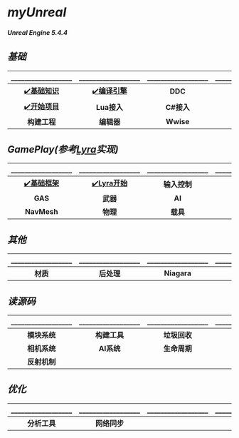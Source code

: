 # **_myUnreal_**

#### **_Unreal Engine 5.4.4_**

## **_基础_**
|__________________|__________________|__________________|__________________|__________________|
|:--------:|:------:|:--------:|:--------:|:--------:|
|[✔️**基础知识**](https://github.com/HushengStudent/myUnreal/blob/main/Doc/Basics/basic_knowledge/basic_knowledge.md)|[✔️**编译引擎**](https://github.com/HushengStudent/myUnreal/blob/main/Doc/Basics/build_engine/build_engine.md)|**DDC**|**构建引擎**|**UGS**|
|[✔️**开始项目**](https://github.com/HushengStudent/myUnreal/blob/main/Doc/Basics/start_project/open_project.md)|**Lua接入**|**C#接入**|**UMG**|**资源管理**|
|**构建工程**|**编辑器**|**Wwise**|**插件开发**|**GameFeature**|

## **_GamePlay(参考[Lyra](https://dev.epicgames.com/documentation/zh-cn/unreal-engine/lyra-sample-game-in-unreal-engine?application_version=5.5)实现)_**
|__________________|__________________|__________________|__________________|__________________|
|:--------:|:------:|:--------:|:--------:|:--------:|
|[✔️**基础框架**](https://github.com/HushengStudent/myUnreal/blob/main/Doc/GamePlay/basic_framework/basic_framework.md)|[✔️**Lyra开始**](https://github.com/HushengStudent/myUnreal/blob/main/Doc/GamePlay/lyra/lyra.md)|**输入控制**|**角色移动**|**摄像机**|
|**GAS**|**武器**|**AI**|**任务**|**动画**|
|**NavMesh**|**物理**|**载具**|**关卡**||

## **_其他_**
|__________________|__________________|__________________|__________________|__________________|
|:--------:|:------:|:--------:|:--------:|:--------:|
|**材质**|**后处理**|**Niagara**|||

## **_读源码_**
|__________________|__________________|__________________|__________________|__________________|
|:--------:|:------:|:--------:|:--------:|:--------:|
|**模块系统**|**构建工具**|**垃圾回收**|**渲染管线**|**材质系统**|
|**相机系统**|**AI系统**|**生命周期**|**网络同步**|**GAS**|
|**反射机制**|||||

## **_优化_**
|__________________|__________________|__________________|__________________|__________________|
|:--------:|:------:|:--------:|:--------:|:--------:|
|**分析工具**|**网络同步**||||
